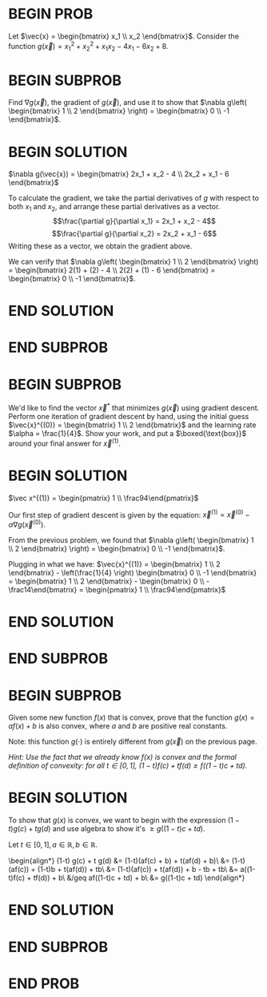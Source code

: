 # BEGIN PROB

Let $\vec{x} = \begin{bmatrix} x_1 \\ x_2 \end{bmatrix}$. Consider the
function $g(\vec{x}) = x_1^2 + x_2^2 + x_1 x_2 - 4x_1 - 6x_2 + 8$.

# BEGIN SUBPROB

Find $\nabla g(\vec{x})$, the gradient of $g(\vec{x})$, and use it to
show that
$\nabla g\left( \begin{bmatrix} 1 \\ 2 \end{bmatrix} \right) = \begin{bmatrix} 0 \\ -1 \end{bmatrix}$.


# BEGIN SOLUTION

$\nabla g(\vec{x}) = \begin{bmatrix} 2x_1 + x_2 - 4 \\ 2x_2 + x_1 - 6 \end{bmatrix}$

To calculate the gradient, we take the partial derivatives of $g$ with respect to both $x_1$ and $x_2$, and arrange these partial derivatives as a vector. 
$$\frac{\partial g}{\partial x_1} = 2x_1 + x_2 - 4$$
$$\frac{\partial g}{\partial x_2} = 2x_2 + x_1 - 6$$
Writing these as a vector, we obtain the gradient above.

We can verify that $\nabla g\left( \begin{bmatrix} 1 \\ 2 \end{bmatrix} \right) = \begin{bmatrix} 2(1) + (2) - 4 \\ 2(2) + (1) - 6 \end{bmatrix} = \begin{bmatrix} 0 \\ -1 \end{bmatrix}$.

# END SOLUTION

# END SUBPROB

# BEGIN SUBPROB

We'd like to find the vector $\vec{x}^*$ that minimizes $g(\vec{x})$
using gradient descent. Perform one iteration of gradient descent by
hand, using the initial guess
$\vec{x}^{(0)} = \begin{bmatrix} 1 \\ 2 \end{bmatrix}$ and the learning
rate $\alpha = \frac{1}{4}$. Show your work, and put a
$\boxed{\text{box}}$ around your final answer for $\vec{x}^{(1)}$.

# BEGIN SOLUTION

$\vec x^{(1)} = \begin{pmatrix} 1 \\ \frac94\end{pmatrix}$

Our first step of gradient descent is given by the equation: $\vec{x}^{(1)} = \vec{x}^{(0)} - \alpha \nabla g(\vec{x}^{(0)})$.

From the previous problem, we found that $\nabla g\left( \begin{bmatrix} 1 \\ 2 \end{bmatrix} \right) = \begin{bmatrix} 0 \\ -1 \end{bmatrix}$.

Plugging in what we have: $\vec{x}^{(1)} = \begin{bmatrix} 1 \\ 2 \end{bmatrix} - \left(\frac{1}{4} \right) \begin{bmatrix} 0 \\ -1 \end{bmatrix} = \begin{bmatrix} 1 \\ 2 \end{bmatrix} - \begin{bmatrix} 0 \\ - \frac14\end{bmatrix} = \begin{pmatrix} 1 \\ \frac94\end{pmatrix}$

# END SOLUTION

# END SUBPROB

# BEGIN SUBPROB

Given some new function $f(x)$ that is convex, prove that the function
$g(x) = a f(x) + b$ is also convex, where $a$ and $b$ are positive real
constants.

Note: this function $g(\cdot)$ is entirely different from $g(\vec{x})$
on the previous page.

*Hint: Use the fact that we already know $f(x)$ is convex and the formal
definition of convexity: for all
$t\in[0, 1], \ (1-t) f(c) + t f(d) \geq f\left((1-t)c + td\right)$.*


# BEGIN SOLUTION

To show that $g(x)$ is convex, we want to begin with the expression $(1-t) g(c) + t g(d)$ and use algebra to show it's $\geq g\left((1-t)c + td\right)$.

Let $t\in[0, 1], a\in\mathbb{R}, b\in\mathbb{R}$.

\begin{align*}
(1-t) g(c) + t g(d) &= (1-t)(af(c) + b) + t(af(d) + b)\\
&= (1-t)(af(c)) + (1-t)b + t(af(d)) + tb\\
&= (1-t)(af(c)) + t(af(d)) + b - tb + tb\\
&= a((1-t)f(c) + tf(d)) + b\\
&/geq af((1-t)c + td) + b\\
&= g((1-t)c + td)
\end{align*}

# END SOLUTION

# END SUBPROB

# END PROB